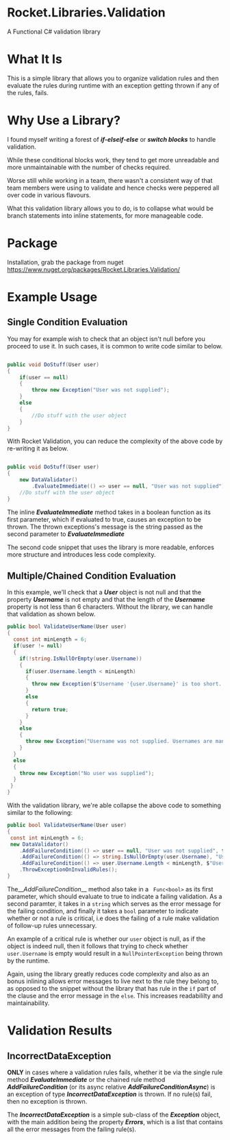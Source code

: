 # Rocket.Libraries.Validation
A Functional C# validation library

# What It Is
This is a simple library that allows you to organize validation rules and then evaluate the rules during runtime with an exception getting thrown if any of the rules, fails.

# Why Use a Library?

I found myself writing a forest of __*if-elseif-else*__ or __*switch blocks*__ to handle validation.

While these conditional blocks work, they tend to get more unreadable and more unmaintainable with the number of checks required.

Worse still while working in a team, there wasn't a consistent way of that team members were using to validate and hence checks were peppered all over code in various flavours. 

What this validation library allows you to do, is to collapse what would be branch statements into inline statements, for more manageable code.

# Package
Installation, grab the package from nuget https://www.nuget.org/packages/Rocket.Libraries.Validation/

# Example Usage

## Single Condition Evaluation
You may for example wish to check that an object isn't null before you proceed to use it. In such cases, it is common to write code similar to below.

```cs

public void DoStuff(User user)
{
    if(user == null)
    {
        throw new Exception("User was not supplied");
    }
    else
    {
        //Do stuff with the user object
    }
}
```

With Rocket Validation, you can reduce the complexity of the above code by re-writing it as below.

```cs

public void DoStuff(User user)
{
    new DataValidator()
        .EvaluateImmediate(() => user == null, "User was not supplied");
    //Do stuff with the user object
}
```

The inline __*EvaluateImmediate*__ method takes in a boolean function as its first parameter, which if evaluated to true, causes an exception to be thrown. The thrown exceptions's message is the string passed as the second parameter to __*EvaluateImmediate*__

The second code snippet that uses the library is more readable, enforces more structure and introduces less code complexity.

## Multiple/Chained Condition Evaluation
In this example, we'll check that a __*User*__ object is not null and that the property __*Username*__ is not empty and that the length of the *__Username__* property is not less than 6 characters. Without the library, we can handle that validation as shown below.
```cs
public bool ValidateUserName(User user)
{
  const int minLength = 6;
  if(user != null)
  {
    if(!string.IsNullOrEmpty(user.Username))
    {
      if(user.Username.length < minLength)
      {
        throw new Exception($"Username '{user.Username}' is too short. At least {minLength} characters are required");
      }
      else
      {
        return true;
      }
    }
    else
    {
      throw new Exception("Username was not supplied. Usernames are mandatory");
    }
  }
  else
  {
    throw new Exception("No user was supplied");
  }
 }
}
```

With the validation library, we're able collapse the above code to something similar to the following:

```cs
public bool ValidateUserName(User user)
{
 const int minLength = 6;
 new DataValidator()
    .AddFailureCondition(() => user == null, "User was not supplied", true)
    .AddFailureCondition(() => string.IsNullOrEmpty(user.Username), "Username was not supplied. Usernames are mandatory", false)
    .AddFailureCondition(() => user.Username.Length < minLength, $"Username '{user.Username}' is too short. At least {minLength} characters are required", false)
    .ThrowExceptionOnInvalidRules();
}
```

The__*AddFailureCondition*__ method also take in a ``` Func<bool>``` as its first parameter, which should evaluate to true to indicate a failing validation. As a second paramter, it takes in a ``` string ``` which serves as the error message for the failing condition, and finally it takes a ``` bool ``` parameter to indicate whether or not a rule is critical, i.e does the failing of a rule make validation of follow-up rules unnecessary.

An example of a critical rule is whether our ``` user ``` object is null, as if the object is indeed null, then it follows that trying to check whether ``` user.Username ``` is empty would result in a ``` NullPointerException ``` being thrown by the runtime.

Again, using the library greatly reduces code complexity and also as an bonus inlining allows error messages to live next to the rule they belong to, as opposed to the snippet without the library that has rule in the ``` if ``` part of the clause and the error message in the ``` else ```. This increases readabililty and maintainability.


# Validation Results
## IncorrectDataException 
__ONLY__ in cases where a validation rules fails, whether it be via the single rule method __*EvaluateImmediate*__ or the chained rule method __*AddFailureCondition*__ (or its async relative __*AddFailureConditionAsync*__) is an exception of type *__IncorrectDataException__* is thrown. If no rule(s) fail, then no exception is thrown.

The *__IncorrectDataException__* is a simple sub-class of the *__Exception__* object, with the main addition being the property *__Errors__*, which is a list that contains all the error messages from the failing rule(s).



  
